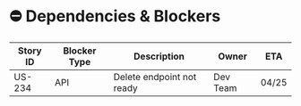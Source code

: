 # ⛔ Dependencies & Blockers

| Story ID | Blocker Type | Description | Owner | ETA |
|----------|--------------|-------------|-------|-----|
| US-234 | API | Delete endpoint not ready | Dev Team | 04/25 |
